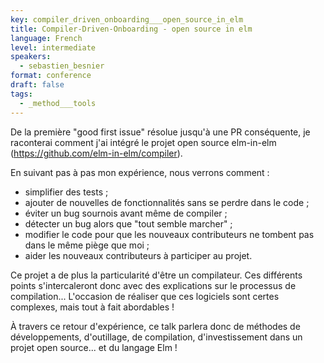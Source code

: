 ```yaml
---
key: compiler_driven_onboarding___open_source_in_elm
title: Compiler-Driven-Onboarding - open source in elm
language: French
level: intermediate
speakers:
  - sebastien_besnier
format: conference
draft: false
tags:
  - _method___tools
---
```

De la première "good first issue" résolue jusqu'à une PR conséquente, je
raconterai comment j'ai intégré le projet open source elm-in-elm
(https://github.com/elm-in-elm/compiler).

En suivant pas à pas mon expérience, nous verrons comment :
* simplifier des tests ;
* ajouter de nouvelles de fonctionnalités sans se perdre dans le code ;
* éviter un bug sournois avant même de compiler ;
* détecter un bug alors que "tout semble marcher" ;
* modifier le code pour que les nouveaux contributeurs ne tombent pas dans le même piège que moi ;
* aider les nouveaux contributeurs à participer au projet.

Ce projet a de plus la particularité d'être un compilateur. Ces différents 
points s'intercaleront donc avec des explications sur le processus de 
compilation... L'occasion de réaliser que ces logiciels sont certes complexes,
mais tout à fait abordables !

À travers ce retour d'expérience, ce talk parlera donc de méthodes de développements, d'outillage, de compilation, d'investissement dans un projet open source... et du langage Elm !


